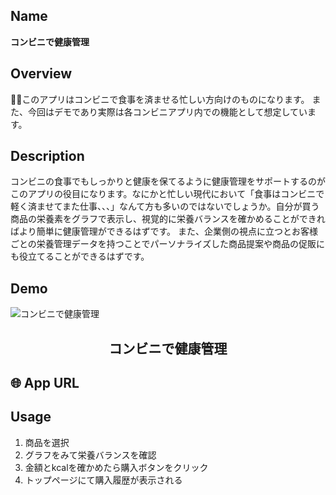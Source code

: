 ## Name
**コンビニで健康管理**

## Overview
このアプリはコンビニで食事を済ませる忙しい方向けのものになります。
また、今回はデモであり実際は各コンビニアプリ内での機能として想定しています。

## Description
コンビニの食事でもしっかりと健康を保てるように健康管理をサポートするのがこのアプリの役目になります。なにかと忙しい現代において「食事はコンビニで軽く済ませてまた仕事、、、」なんて方も多いのではないでしょうか。自分が買う商品の栄養素をグラフで表示し、視覚的に栄養バランスを確かめることができればより簡単に健康管理ができるはずです。
また、企業側の視点に立つとお客様ごとの栄養管理データを持つことでパーソナライズした商品提案や商品の促販にも役立てることができるはずです。

## Demo
![コンビニで健康管理](https://user-images.githubusercontent.com/44572513/95290413-26001680-08a8-11eb-95fc-af29217927c4.gif)

<h2 align="center">コンビニで健康管理</h2>

## 🌐 App URL
 
## Usage
1. 商品を選択
2. グラフをみて栄養バランスを確認
3. 金額とkcalを確かめたら購入ボタンをクリック
4. トップページにて購入履歴が表示される








